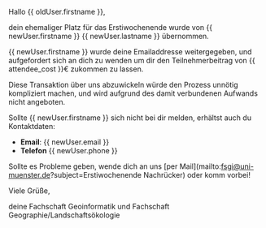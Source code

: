 Hallo {{ oldUser.firstname }},

dein ehemaliger Platz für das Erstiwochenende wurde von {{ newUser.firstname }} {{ newUser.lastname }} übernommen.

{{ newUser.firstname }} wurde deine Emailaddresse weitergegeben,
und aufgefordert sich an dich zu wenden um dir den Teilnehmerbeitrag von {{ attendee_cost }}€ zukommen zu lassen.

Diese Transaktion über uns abzuwickeln würde den Prozess unnötig kompliziert machen,
und wird aufgrund des damit verbundenen Aufwands nicht angeboten.

Sollte {{ newUser.firstname }} sich nicht bei dir melden, erhältst auch du Kontaktdaten:

- **Email**: {{ newUser.email }}
- **Telefon** {{ newUser.phone }}

Sollte es Probleme geben, wende dich an uns [per Mail](mailto:fsgi@uni-muenster.de?subject=Erstiwochenende Nachrücker) oder komm vorbei!

Viele Grüße,

deine Fachschaft Geoinformatik und Fachschaft Geographie/Landschaftsökologie
